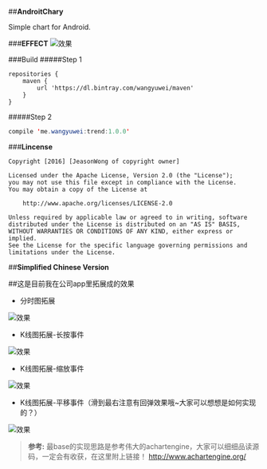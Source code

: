 ##**AndroitChary**

Simple chart for Android.

###**EFFECT**
![效果](http://i3.piimg.com/e0cbc098b6a29c68.gif)

###Build
#####Step 1 
```build
repositories {
    maven {
        url 'https://dl.bintray.com/wangyuwei/maven'
    }
}
```
#####Step 2
```java
compile 'me.wangyuwei:trend:1.0.0'
```

###**Lincense**
```lincense
Copyright [2016] [JeasonWong of copyright owner]

Licensed under the Apache License, Version 2.0 (the "License");
you may not use this file except in compliance with the License.
You may obtain a copy of the License at

    http://www.apache.org/licenses/LICENSE-2.0

Unless required by applicable law or agreed to in writing, software
distributed under the License is distributed on an "AS IS" BASIS,
WITHOUT WARRANTIES OR CONDITIONS OF ANY KIND, either express or implied.
See the License for the specific language governing permissions and
limitations under the License.
```


##**Simplified Chinese Version**

##这是目前我在公司app里拓展成的效果

- 分时图拓展

![效果](http://i3.piimg.com/cd56b195f2350749.gif)

- K线图拓展-长按事件

![效果](http://i3.piimg.com/da1f0971d9a89dfb.gif)

- K线图拓展-缩放事件

![效果](http://i3.piimg.com/8ed96d89f2a6720a.gif)

- K线图拓展-平移事件（滑到最右注意有回弹效果哦~大家可以想想是如何实现的？）

![效果](http://i3.piimg.com/2a68edcef9c27646.gif)


> **参考:** 最base的实现思路是参考伟大的achartengine，大家可以细细品读源码，一定会有收获，在这里附上链接！ http://www.achartengine.org/ 


